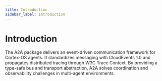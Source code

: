 ```yaml
---
title: Introduction
sidebar_label: Introduction
---
```


# Introduction

The A2A package delivers an event-driven communication framework for Cortex-OS agents. It standardizes messaging with CloudEvents 1.0 and propagates distributed tracing through W3C Trace Context. By providing a type-safe bus and transport abstraction, A2A solves coordination and observability challenges in multi-agent environments.

